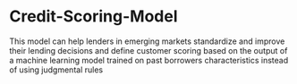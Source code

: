 # Credit-Scoring-Model
This model can help lenders in emerging markets standardize and improve their lending decisions and  define customer scoring based on the output  of a machine learning model trained on past borrowers characteristics instead of using judgmental rules
